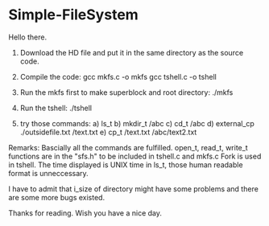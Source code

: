 # Simple-FileSystem

Hello there.

1) Download the HD file and put it in the same directory as the source code.

2) Compile the code:
gcc mkfs.c -o mkfs
gcc tshell.c -o tshell

3) Run the mkfs first to make superblock and root directory:
./mkfs

4) Run the tshell:
./tshell

5) try those commands:
a) ls_t
b) mkdir_t /abc
c) cd_t /abc
d) external_cp ./outsidefile.txt /text.txt
e) cp_t /text.txt /abc/text2.txt

Remarks:
Bascially all the commands are fulfilled.
open_t, read_t, write_t functions are in the "sfs.h" to be included in tshell.c and mkfs.c
Fork is used in tshell.
The time displayed is UNIX time in ls_t, those human readable format is unneccessary.

I have to admit that i_size of directory might have some problems and there are some more bugs existed.

Thanks for reading. Wish you have a nice day.
